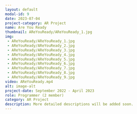 ```yaml
---
layout: default
modal-id: 9
date: 2023-07-04
project-category: AR Project
name: Are You Ready
thumbnail: AReYouReady/AReYouReady_1.jpg
img: 
 - AReYouReady/AReYouReady_1.jpg
 - AReYouReady/AReYouReady_2.jpg
 - AReYouReady/AReYouReady_3.jpg
 - AReYouReady/AReYouReady_4.jpg
 - AReYouReady/AReYouReady_5.jpg
 - AReYouReady/AReYouReady_6.jpg
 - AReYouReady/AReYouReady_7.jpg
 - AReYouReady/AReYouReady_8.jpg
 - AReYouReady/AReYouReady_9.jpg
video: AReYouReady.mp4
alt: image-alt
project-date: September 2022 - April 2023
role: Programmer (2 member)
category: AR Project
description: More detailed descriptions will be added soon.
---
```


